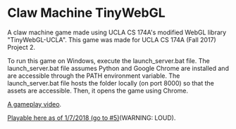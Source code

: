 # Claw Machine TinyWebGL
A claw machine game made using UCLA CS 174A's modified WebGL library "TinyWebGL-UCLA". This game was made for UCLA CS 174A (Fall 2017) Project 2.

To run this game on Windows, execute the launch_server.bat file.
The launch_server.bat file assumes Python and Google Chrome are installed and are accessible through the PATH environment variable.
The launch_server.bat file hosts the folder locally (on port 8000) so that the assets are accessible.
Then, it opens the game using Chrome.

[A gameplay video](https://www.youtube.com/watch?v=JT3nubNnHVs&feature=youtu.be).

[Playable here as of 1/7/2018 (go to #5)](http://web.cs.ucla.edu/~dt/courses/CS174A/animations/assignment2-best-17f/)(WARNING: LOUD).
